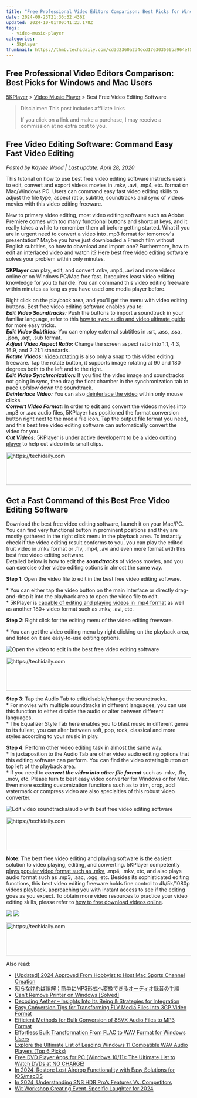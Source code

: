 ```yaml
---
title: "Free Professional Video Editors Comparison: Best Picks for Windows and Mac Users"
date: 2024-09-23T21:36:32.436Z
updated: 2024-10-01T00:41:23.178Z
tags:
  - video-music-player
categories:
  - 5kplayer
thumbnail: https://thmb.techidaily.com/cd3d2360a2d4ccd17e303566ba964ef54de4b2742b9a5d3bf951667fe61ff2f5.jpg
---
```


## Free Professional Video Editors Comparison: Best Picks for Windows and Mac Users

[5KPlayer](https://tools.techidaily.com/5kplayer/products/) \> [Video Music Player](https://tools.techidaily.com/5kplayer/video-music-player/) \> Best Free Video Editing Software

>  Disclaimer: This post includes affiliate links
>
>  If you click on a link and make a purchase, I may receive a commission at no extra cost to you.
>

## Free Video Editing Software: Command Easy Fast Video Editing

 _Posted by [Kaylee Wood](https://www.quora.com/profile/Amanda-Hu-21) | Last update: April 28, 2020_

This tutorial on how to use best free video editing software instructs users to edit, convert and export videos movies in .mkv, .avi, .mp4, etc. format on Mac/Windows PC. Users can command easy fast video editing skills to adjust the file type, aspect ratio, subtitle, soundtracks and sync of videos movies with this video editing freeware.

New to primary video editing, most video editing software such as Adobe Premiere comes with too many functional buttons and shortcut keys, and it really takes a while to remember them all before getting started. What if you are in urgent need to convert a video into .mp3 format for tomorrow's presentation? Maybe you have just downloaded a French film without English subtitles, so how to download and import one? Furthermore, how to edit an interlaced video and watch it? Here best free video editing software solves your problem within only minutes.

**5KPlayer** can play, edit, and convert .mkv, .mp4, .avi and more videos online or on Windows PC/Mac free fast. It requires least video editing knowledge for you to handle. You can command this video editing freeware within minutes as long as you have used one media player before.

Right click on the playback area, and you'll get the menu with video editing buttons. Best free video editing software enables you to:  
**_Edit Video Soundtracks:_** Push the buttons to import a soundtrack in your familiar language, refer to this [how to sync audio and video ultimate guide](https://tools.techidaily.com/5kplayer/video-music-player/) for more easy tricks.  
**_Edit Video Subtitles:_** You can employ external subtitles in .srt, .ass, .ssa, .json, .aqt, .sub format.  
**_Adjust Video Aspect Ratio:_** Change the screen aspect ratio into 1:1, 4:3, 16:9, and 2.21:1 standards.  
**_Rotate Videos:_** [Video rotating](https://tools.techidaily.com/5kplayer/video-music-player/) is also only a snap to this video editing freeware. Tap the rotate button, it supports image rotating at 90 and 180 degrees both to the left and to the right.  
**_Edit Video Synchronization:_** If you find the video image and soundtracks not going in sync, then drag the float chamber in the synchronization tab to pace up/slow down the soundtrack.  
**_Deinterlace Video:_** You can also [deinterlace the video](https://tools.techidaily.com/5kplayer/video-music-player/) within only mouse clicks.  
**_Convert Video Format:_** In order to edit and convert the videos movies into .mp3 or .aac audio files, 5KPlayer has positioned the format conversion button right next to the media file icon. Tap the output file format you need, and this best free video editing software can automatically convert the video for you.  
**_Cut Videos:_** 5KPlayer is under active developemt to be a [video cutting player](https://tools.techidaily.com/5kplayer/video-music-player/) to help cut video in to small clips.

<!-- affiliate ads begin -->
<a href="https://imp.i110150.net/c/5597632/924297/11305" target="_top" id="924297">
  <img src="//a.impactradius-go.com/display-ad/11305-924297" border="0" alt="https://techidaily.com" width="728" height="90"/>
</a>
<img height="0" width="0" src="https://imp.i110150.net/i/5597632/924297/11305" style="position:absolute;visibility:hidden;" border="0" />
<!-- affiliate ads end -->

## Get a Fast Command of this Best Free Video Editing Software

Download the best free video editing software, launch it on your Mac/PC. You can find very functional button in prominent positions and they are mostly gathered in the right click menu in the playback area. To instantly check if the video editing result conforms to you, you can play the edited fruit video in .mkv format or .flv, .mp4, .avi and even more format with this best free video editing software.  
 Detailed below is how to edit the **_soundtracks_** of videos movies, and you can exercise other video editing options in almost the same way.

**Step 1**: Open the video file to edit in the best free video editing software.

\* You can either tap the video button on the main interface or directly drag-and-drop it into the playback area to open the video file to edit.  
 \* 5KPlayer is [capable of editing and playing videos in .mp4 format](https://tools.techidaily.com/5kplayer/video-music-player/) as well as another 180+ video format such as .mkv, .avi, etc.

**Step 2**: Right click for the editing menu of the video editing freeware.

\* You can get the video editing menu by right clicking on the playback area, and listed on it are easy-to-use editing options.

![Open the video to edit in the best free video editing software](https://www.5kplayer.com/video-music-player/img/5kplayer-video-edit-software-yxt-042001.jpg) 

<!-- affiliate ads begin -->
<a href="https://aligracehair.sjv.io/c/5597632/1997648/19272" target="_top" id="1997648">
  <img src="//a.impactradius-go.com/display-ad/19272-1997648" border="0" alt="https://techidaily.com" width="728" height="90"/>
</a>
<img height="0" width="0" src="https://aligracehair.sjv.io/i/5597632/1997648/19272" style="position:absolute;visibility:hidden;" border="0" />
<!-- affiliate ads end -->

**Step 3**: Tap the Audio Tab to edit/disable/change the soundtracks.  
\* For movies with multiple soundtracks in different languages, you can use this function to either disable the audio or alter between different languages.  
\* The Equalizer Style Tab here enables you to blast music in different genre to its fullest, you can alter between soft, pop, rock, classical and more styles according to your music in play.

**Step 4**: Perform other video editing task in almost the same way.  
\* In juxtaposition to the Audio Tab are other video audio editing options that this editing software can perform. You can find the video rotating button on top left of the playback area.  
\* If you need to **_convert the video into other file format_** such as .mkv, .flv, .mov, etc. Please turn to best easy video converter for Windows or for Mac. Even more exciting customization functions such as to trim, crop, add watermark or compress video are also specialties of this robust video converter.

![Edit video soundtracks/audio with best free video editing software](https://www.5kplayer.com/video-music-player/img/5kplayer-video-edit-software-yxt-042002.jpg) 

<!-- affiliate ads begin -->
<a href="https://imp.i357552.net/c/5597632/857869/11832" target="_top" id="857869">
  <img src="//a.impactradius-go.com/display-ad/11832-857869" border="0" alt="https://techidaily.com" width="728" height="90"/>
</a>
<img height="0" width="0" src="https://imp.i357552.net/i/5597632/857869/11832" style="position:absolute;visibility:hidden;" border="0" />
<!-- affiliate ads end -->

**Note**: The best free video editing and playing software is the easiest solution to video playing, editing, and converting. 5KPlayer competently [plays popular video format such as .mkv](https://tools.techidaily.com/5kplayer/video-music-player/), .mp4, .mkv, etc, and also plays audio format such as .mp3, .aac, .ogg, etc. Besides its sophisticated editing functions, this best video editing freeware holds fine control to 4k/5k/1080p videos playback, approaching you with instant access to see if the editing goes as you expect. To obtain more video resources to practice your video editing skills, please refer to [how to free download videos online](https://tools.techidaily.com/5kplayer/youtube-download/).

[![](https://www.5kplayer.com/video-music-player/../button/freedownwhitewin.png)](https://tools.techidaily.com/5kplayer/products/) [![](https://www.5kplayer.com/video-music-player/../button/freedownbackmac.png)](https://tools.techidaily.com/5kplayer/products/)

<!-- affiliate ads begin -->
<a href="https://appsumo.8odi.net/c/5597632/2049382/7443" target="_top" id="2049382">
  <img src="//a.impactradius-go.com/display-ad/7443-2049382" border="0" alt="https://techidaily.com" width="728" height="90"/>
</a>
<img height="0" width="0" src="https://appsumo.8odi.net/i/5597632/2049382/7443" style="position:absolute;visibility:hidden;" border="0" />
<!-- affiliate ads end -->

<ins class="adsbygoogle"
     style="display:block"
     data-ad-format="autorelaxed"
     data-ad-client="ca-pub-7571918770474297"
     data-ad-slot="1223367746"></ins>

<ins class="adsbygoogle"
     style="display:block"
     data-ad-client="ca-pub-7571918770474297"
     data-ad-slot="8358498916"
     data-ad-format="auto"
     data-full-width-responsive="true"></ins>

<span class="atpl-alsoreadstyle">Also read:</span>
<div><ul>
<li><a href="https://eaxpv-info.techidaily.com/updated-2024-approved-from-hobbyist-to-host-mac-sports-channel-creation/"><u>[Updated] 2024 Approved From Hobbyist to Host Mac Sports Channel Creation</u></a></li>
<li><a href="https://win-howtos.techidaily.com/1726030521373-mp3/"><u>知らなければ誤解：簡単にMP3形式へ変換できるオーディオ録音の手順</u></a></li>
<li><a href="https://tech-recovery.techidaily.com/cant-remove-printer-on-windows-solved/"><u>Can’t Remove Printer on Windows [Solved]</u></a></li>
<li><a href="https://tech-recovery.techidaily.com/decoding-aether-insights-into-its-being-and-strategies-for-integration/"><u>Decoding Aether – Insights Into Its Being & Strategies for Integration</u></a></li>
<li><a href="https://video-ai-editor.techidaily.com/easy-conversion-tips-for-transforming-flv-media-files-into-3gp-video-format/"><u>Easy Conversion Tips for Transforming FLV Media Files Into 3GP Video Format</u></a></li>
<li><a href="https://video-ai-editor.techidaily.com/efficient-methods-for-bulk-conversion-of-8svx-audio-files-to-mp3-format/"><u>Efficient Methods for Bulk Conversion of 8SVX Audio Files to MP3 Format</u></a></li>
<li><a href="https://video-ai-editor.techidaily.com/effortless-bulk-transformation-from-flac-to-wav-format-for-windows-users/"><u>Effortless Bulk Transformation From FLAC to WAV Format for Windows Users</u></a></li>
<li><a href="https://video-ai-editor.techidaily.com/explore-the-ultimate-list-of-leading-windows-11-compatible-wav-audio-players-top-6-picks/"><u>Explore the Ultimate List of Leading Windows 11 Compatible WAV Audio Players (Top 6 Picks)</u></a></li>
<li><a href="https://video-ai-editor.techidaily.com/free-dvd-player-apps-for-pc-windows-1011-the-ultimate-list-to-watch-dvds-at-no-charge/"><u>Free DVD Player Apps for PC (Windows 10/11): The Ultimate List to Watch DVDs at NO CHARGE!</u></a></li>
<li><a href="https://fox-boxes.techidaily.com/in-2024-restore-lost-airdrop-functionality-with-easy-solutions-for-iosmacos/"><u>In 2024, Restore Lost Airdrop Functionality with Easy Solutions for iOS/macOS</u></a></li>
<li><a href="https://some-guidance.techidaily.com/in-2024-understanding-sns-hdr-pros-features-vs-competitors/"><u>In 2024, Understanding SNS HDR Pro’s Features Vs. Competitors</u></a></li>
<li><a href="https://article-tips.techidaily.com/wit-workshop-creating-event-specific-laughter-for-2024/"><u>Wit Workshop Creating Event-Specific Laughter for 2024</u></a></li>
</ul></div>

